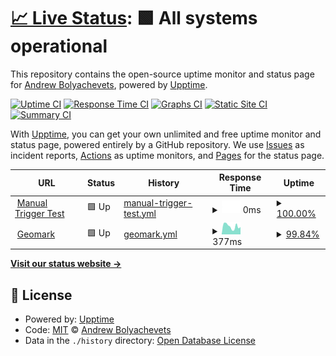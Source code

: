 # [📈 Live Status](https://bolyachevets.github.io/upptime): <!--live status--> **🟩 All systems operational**

This repository contains the open-source uptime monitor and status page for [Andrew Bolyachevets](https://bolyachevets.github.io/upptime), powered by [Upptime](https://github.com/upptime/upptime).

[![Uptime CI](https://github.com/bolyachevets/upptime/workflows/Uptime%20CI/badge.svg)](https://github.com/bolyachevets/upptime/actions?query=workflow%3A%22Uptime+CI%22)
[![Response Time CI](https://github.com/bolyachevets/upptime/workflows/Response%20Time%20CI/badge.svg)](https://github.com/bolyachevets/upptime/actions?query=workflow%3A%22Response+Time+CI%22)
[![Graphs CI](https://github.com/bolyachevets/upptime/workflows/Graphs%20CI/badge.svg)](https://github.com/bolyachevets/upptime/actions?query=workflow%3A%22Graphs+CI%22)
[![Static Site CI](https://github.com/bolyachevets/upptime/workflows/Static%20Site%20CI/badge.svg)](https://github.com/bolyachevets/upptime/actions?query=workflow%3A%22Static+Site+CI%22)
[![Summary CI](https://github.com/bolyachevets/upptime/workflows/Summary%20CI/badge.svg)](https://github.com/bolyachevets/upptime/actions?query=workflow%3A%22Summary+CI%22)

With [Upptime](https://upptime.js.org), you can get your own unlimited and free uptime monitor and status page, powered entirely by a GitHub repository. We use [Issues](https://github.com/bolyachevets/upptime/issues) as incident reports, [Actions](https://github.com/bolyachevets/upptime/actions) as uptime monitors, and [Pages](https://bolyachevets.github.io/upptime) for the status page.

<!--start: status pages-->
<!-- This summary is generated by Upptime (https://github.com/upptime/upptime) -->
<!-- Do not edit this manually, your changes will be overwritten -->
<!-- prettier-ignore -->
| URL | Status | History | Response Time | Uptime |
| --- | ------ | ------- | ------------- | ------ |
| <img alt="" src="https://icons.duckduckgo.com/ip3/null.ico" height="13"> [Manual Trigger Test](none) | 🟩 Up | [manual-trigger-test.yml](https://github.com/bolyachevets/upptime/commits/HEAD/history/manual-trigger-test.yml) | <details><summary><img alt="Response time graph" src="./graphs/manual-trigger-test/response-time-week.png" height="20"> 0ms</summary><br><a href="https://bolyachevets.github.io/upptime/history/manual-trigger-test"><img alt="Response time 0" src="https://img.shields.io/endpoint?url=https%3A%2F%2Fraw.githubusercontent.com%2Fbolyachevets%2Fupptime%2FHEAD%2Fapi%2Fmanual-trigger-test%2Fresponse-time.json"></a><br><a href="https://bolyachevets.github.io/upptime/history/manual-trigger-test"><img alt="24-hour response time 0" src="https://img.shields.io/endpoint?url=https%3A%2F%2Fraw.githubusercontent.com%2Fbolyachevets%2Fupptime%2FHEAD%2Fapi%2Fmanual-trigger-test%2Fresponse-time-day.json"></a><br><a href="https://bolyachevets.github.io/upptime/history/manual-trigger-test"><img alt="7-day response time 0" src="https://img.shields.io/endpoint?url=https%3A%2F%2Fraw.githubusercontent.com%2Fbolyachevets%2Fupptime%2FHEAD%2Fapi%2Fmanual-trigger-test%2Fresponse-time-week.json"></a><br><a href="https://bolyachevets.github.io/upptime/history/manual-trigger-test"><img alt="30-day response time 0" src="https://img.shields.io/endpoint?url=https%3A%2F%2Fraw.githubusercontent.com%2Fbolyachevets%2Fupptime%2FHEAD%2Fapi%2Fmanual-trigger-test%2Fresponse-time-month.json"></a><br><a href="https://bolyachevets.github.io/upptime/history/manual-trigger-test"><img alt="1-year response time 0" src="https://img.shields.io/endpoint?url=https%3A%2F%2Fraw.githubusercontent.com%2Fbolyachevets%2Fupptime%2FHEAD%2Fapi%2Fmanual-trigger-test%2Fresponse-time-year.json"></a></details> | <details><summary><a href="https://bolyachevets.github.io/upptime/history/manual-trigger-test">100.00%</a></summary><a href="https://bolyachevets.github.io/upptime/history/manual-trigger-test"><img alt="All-time uptime 99.87%" src="https://img.shields.io/endpoint?url=https%3A%2F%2Fraw.githubusercontent.com%2Fbolyachevets%2Fupptime%2FHEAD%2Fapi%2Fmanual-trigger-test%2Fuptime.json"></a><br><a href="https://bolyachevets.github.io/upptime/history/manual-trigger-test"><img alt="24-hour uptime 100.00%" src="https://img.shields.io/endpoint?url=https%3A%2F%2Fraw.githubusercontent.com%2Fbolyachevets%2Fupptime%2FHEAD%2Fapi%2Fmanual-trigger-test%2Fuptime-day.json"></a><br><a href="https://bolyachevets.github.io/upptime/history/manual-trigger-test"><img alt="7-day uptime 100.00%" src="https://img.shields.io/endpoint?url=https%3A%2F%2Fraw.githubusercontent.com%2Fbolyachevets%2Fupptime%2FHEAD%2Fapi%2Fmanual-trigger-test%2Fuptime-week.json"></a><br><a href="https://bolyachevets.github.io/upptime/history/manual-trigger-test"><img alt="30-day uptime 100.00%" src="https://img.shields.io/endpoint?url=https%3A%2F%2Fraw.githubusercontent.com%2Fbolyachevets%2Fupptime%2FHEAD%2Fapi%2Fmanual-trigger-test%2Fuptime-month.json"></a><br><a href="https://bolyachevets.github.io/upptime/history/manual-trigger-test"><img alt="1-year uptime 99.87%" src="https://img.shields.io/endpoint?url=https%3A%2F%2Fraw.githubusercontent.com%2Fbolyachevets%2Fupptime%2FHEAD%2Fapi%2Fmanual-trigger-test%2Fuptime-year.json"></a></details>
| <img alt="" src="https://icons.duckduckgo.com/ip3/apps.gov.bc.ca.ico" height="13"> [Geomark](https://apps.gov.bc.ca/pub/geomark/overview) | 🟩 Up | [geomark.yml](https://github.com/bolyachevets/upptime/commits/HEAD/history/geomark.yml) | <details><summary><img alt="Response time graph" src="./graphs/geomark/response-time-week.png" height="20"> 377ms</summary><br><a href="https://bolyachevets.github.io/upptime/history/geomark"><img alt="Response time 496" src="https://img.shields.io/endpoint?url=https%3A%2F%2Fraw.githubusercontent.com%2Fbolyachevets%2Fupptime%2FHEAD%2Fapi%2Fgeomark%2Fresponse-time.json"></a><br><a href="https://bolyachevets.github.io/upptime/history/geomark"><img alt="24-hour response time 383" src="https://img.shields.io/endpoint?url=https%3A%2F%2Fraw.githubusercontent.com%2Fbolyachevets%2Fupptime%2FHEAD%2Fapi%2Fgeomark%2Fresponse-time-day.json"></a><br><a href="https://bolyachevets.github.io/upptime/history/geomark"><img alt="7-day response time 377" src="https://img.shields.io/endpoint?url=https%3A%2F%2Fraw.githubusercontent.com%2Fbolyachevets%2Fupptime%2FHEAD%2Fapi%2Fgeomark%2Fresponse-time-week.json"></a><br><a href="https://bolyachevets.github.io/upptime/history/geomark"><img alt="30-day response time 405" src="https://img.shields.io/endpoint?url=https%3A%2F%2Fraw.githubusercontent.com%2Fbolyachevets%2Fupptime%2FHEAD%2Fapi%2Fgeomark%2Fresponse-time-month.json"></a><br><a href="https://bolyachevets.github.io/upptime/history/geomark"><img alt="1-year response time 496" src="https://img.shields.io/endpoint?url=https%3A%2F%2Fraw.githubusercontent.com%2Fbolyachevets%2Fupptime%2FHEAD%2Fapi%2Fgeomark%2Fresponse-time-year.json"></a></details> | <details><summary><a href="https://bolyachevets.github.io/upptime/history/geomark">99.84%</a></summary><a href="https://bolyachevets.github.io/upptime/history/geomark"><img alt="All-time uptime 99.41%" src="https://img.shields.io/endpoint?url=https%3A%2F%2Fraw.githubusercontent.com%2Fbolyachevets%2Fupptime%2FHEAD%2Fapi%2Fgeomark%2Fuptime.json"></a><br><a href="https://bolyachevets.github.io/upptime/history/geomark"><img alt="24-hour uptime 98.88%" src="https://img.shields.io/endpoint?url=https%3A%2F%2Fraw.githubusercontent.com%2Fbolyachevets%2Fupptime%2FHEAD%2Fapi%2Fgeomark%2Fuptime-day.json"></a><br><a href="https://bolyachevets.github.io/upptime/history/geomark"><img alt="7-day uptime 99.84%" src="https://img.shields.io/endpoint?url=https%3A%2F%2Fraw.githubusercontent.com%2Fbolyachevets%2Fupptime%2FHEAD%2Fapi%2Fgeomark%2Fuptime-week.json"></a><br><a href="https://bolyachevets.github.io/upptime/history/geomark"><img alt="30-day uptime 99.77%" src="https://img.shields.io/endpoint?url=https%3A%2F%2Fraw.githubusercontent.com%2Fbolyachevets%2Fupptime%2FHEAD%2Fapi%2Fgeomark%2Fuptime-month.json"></a><br><a href="https://bolyachevets.github.io/upptime/history/geomark"><img alt="1-year uptime 99.41%" src="https://img.shields.io/endpoint?url=https%3A%2F%2Fraw.githubusercontent.com%2Fbolyachevets%2Fupptime%2FHEAD%2Fapi%2Fgeomark%2Fuptime-year.json"></a></details>

<!--end: status pages-->

[**Visit our status website →**](https://bolyachevets.github.io/upptime)

## 📄 License

- Powered by: [Upptime](https://github.com/upptime/upptime)
- Code: [MIT](./LICENSE) © [Andrew Bolyachevets](https://bolyachevets.github.io/upptime)
- Data in the `./history` directory: [Open Database License](https://opendatacommons.org/licenses/odbl/1-0/)
